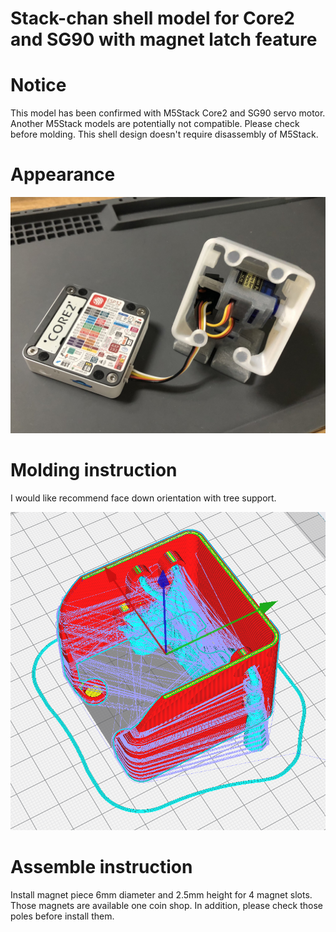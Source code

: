 # Stack-chan shell model for Core2 and SG90 with magnet latch feature
# Notice

This model has been confirmed with M5Stack Core2 and SG90 servo motor.
Another M5Stack models are potentially not compatible. Please check before molding.
This shell design doesn't require disassembly of M5Stack. 

# Appearance
![shell_SG90_magnet_latch](./docs/images/shell_SG90_magnet_latch.jpg)

# Molding instruction
I would like recommend face down orientation with tree support.

![Alt text](docs/images/sliced.png)
# Assemble instruction
Install magnet piece 6mm diameter and 2.5mm height for 4 magnet slots. Those magnets are available one coin shop. In addition, please check those poles before install them. <br>
